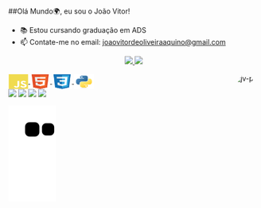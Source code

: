 ##Olá Mundo🌍, eu sou o João Vitor!
- 📚 Estou cursando graduação em ADS
- 📫 Contate-me no email: joaovitordeoliveiraaquino@gmail.com

<div align="center">
  <a href="https://github.com/joaovitoraq">
  <img height="180em" src="https://github-readme-stats.vercel.app/api?username=joaovitoraq&show_icons=true&theme=dark&include_all_commits=true&count_private=true"/>
  <img height="180em" src="https://github-readme-stats.vercel.app/api/top-langs/?username=joaovitoraq&layout=compact&langs_count=7&theme=dark"/>
</div>

<div style="display: inline_block"><br>
  <img align="center" alt="jv-Js" height="30" width="40" src="https://raw.githubusercontent.com/devicons/devicon/master/icons/javascript/javascript-plain.svg">
  <img align="center" alt="jv-HTML" height="30" width="40" src="https://raw.githubusercontent.com/devicons/devicon/master/icons/html5/html5-original.svg">
  <img align="center" alt="jv-CSS" height="30" width="40" src="https://raw.githubusercontent.com/devicons/devicon/master/icons/css3/css3-original.svg">
  <img align="center" alt="jv-Python" height="30" width="40" src="https://raw.githubusercontent.com/devicons/devicon/master/icons/python/python-original.svg">
   <img align="right" alt="jv-pic" height="150" style="border-radius: 50%;" src="www.instagram.com/p/ChAaWs4OXlaLBYQuBfu5seExjfOHwxWqAXjo9I0/">
</div>
  
  <div> 
  <a href="https://www.instagram.com/joaovitoor_aq/" target="_blank"><img src="https://img.shields.io/badge/-Instagram-%23E4405F?style=for-the-badge&logo=instagram&logoColor=white" target="_blank"></a>
 <a href="https://discord.gg/aemDg64QfC" target="_blank"><img src="https://img.shields.io/badge/Discord-7289DA?style=for-the-badge&logo=discord&logoColor=white" target="_blank"></a> 
  <a href = "mailto:joaovitordeoliveiraaquino@gmail.com"><img src="https://img.shields.io/badge/-Gmail-%23333?style=for-the-badge&logo=gmail&logoColor=white" target="_blank"></a>
  <a href="https://www.linkedin.com/in/joao-vitor-aquino" target="_blank"><img src="https://img.shields.io/badge/-LinkedIn-%230077B5?style=for-the-badge&logo=linkedin&logoColor=white" target="_blank"></a> 
 
  ![Snake animation](https://github.com/rafaballerini/rafaballerini/blob/output/github-contribution-grid-snake.svg)
 
</div>

